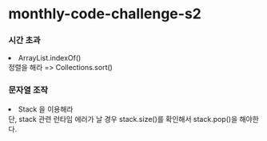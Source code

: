 # monthly-code-challenge-s2

### 시간 초과
<li>ArrayList.indexOf()</li>
 정렬을 해라 => Collections.sort()
 
### 문자열 조작
<li>Stack 을 이용해라</li>
단, stack 관련 런타임 에러가 날 경우
stack.size()를 확인해서 stack.pop()을 해야한다.
